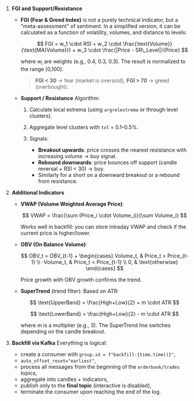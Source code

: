 1. **FGI and Support/Resistance**

   * **FGI (Fear & Greed Index)** is not a purely technical indicator, but a "meta-assessment" of sentiment. In a simplified version, it can be calculated as a function of volatility, volumes, and distance to levels:

     $$
     FGI = w_1 \cdot RSI + w_2 \cdot \frac{\text{Volume}}{\text{MA(Volume)}} + w_3 \cdot \frac{|Price - SR\_Level|}{Price}
     $$

     where $w_i$ are weights (e.g., 0.4, 0.3, 0.3). The result is normalized to the range \[0,100].

     > **FGI < 30** → fear (market is oversold), **FGI > 70** → greed (overbought).

   * **Support / Resistance**
     Algorithm:

     1. Calculate local extrema (using `argrelextrema` or through level clusters).
     2. Aggregate level clusters with `tol` = 0.1–0.5%.
     3. Signals:

        * **Breakout upwards**: price crosses the nearest resistance with increasing volume → buy signal.
        * **Rebound downwards**: price bounces off support (candle reversal + RSI < 30) → buy.
        * Similarly for a short on a downward breakout or a rebound from resistance.

2. **Additional Indicators**

   * **VWAP (Volume Weighted Average Price)**:

     $$
     VWAP = \frac{\sum (Price_i \cdot Volume_i)}{\sum Volume_i}
     $$

     Works well in backfill: you can store intraday VWAP and check if the current price is higher/lower.

   * **OBV (On Balance Volume)**:

     $$
     OBV_t = OBV_{t-1} + \begin{cases} 
     Volume_t, & Price_t > Price_{t-1} \\ 
     -Volume_t, & Price_t < Price_{t-1} \\
     0, & \text{otherwise} 
     \end{cases}
     $$

     Price growth with OBV growth confirms the trend.

   * **SuperTrend** (trend filter):
     Based on ATR:

     $$
     \text{UpperBand} = \frac{High+Low}{2} + m \cdot ATR
     $$

     $$
     \text{LowerBand} = \frac{High+Low}{2} - m \cdot ATR
     $$

     where $m$ is a multiplier (e.g., 3). The SuperTrend line switches depending on the candle breakout.

3. **Backfill via Kafka**
   Everything is logical:

   * create a consumer with `group.id = f"backfill-{time.time()}"`,
   * `auto_offset_reset="earliest"`,
   * process all messages from the beginning of the `orderbook/trades` topics,
   * aggregate into candles + indicators,
   * publish only to the **final topic** (interactive is disabled),
   * terminate the consumer upon reaching the end of the log.
